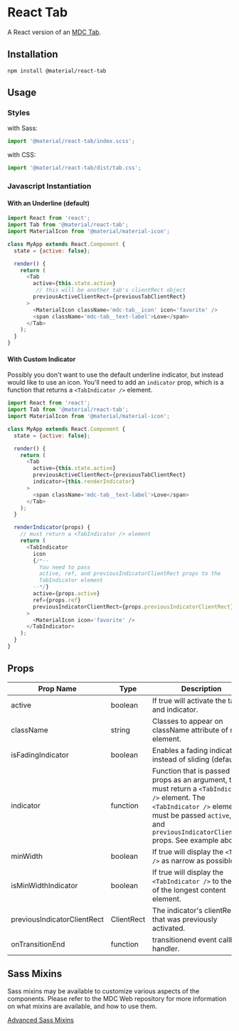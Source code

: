 # React Tab

A React version of an [MDC Tab](https://github.com/material-components/material-components-web/tree/master/packages/mdc-tab).

## Installation

```
npm install @material/react-tab
```

## Usage

### Styles

with Sass:
```js
import '@material/react-tab/index.scss';
```

with CSS:
```js
import '@material/react-tab/dist/tab.css';
```

### Javascript Instantiation

#### With an Underline (default)

```js
import React from 'react';
import Tab from '@material/react-tab';
import MaterialIcon from '@material/material-icon';

class MyApp extends React.Component {
  state = {active: false};

  render() {
    return (
      <Tab
        active={this.state.active}
         // this will be another tab's clientRect object
        previousActiveClientRect={previousTabClientRect}
      >
        <MaterialIcon className='mdc-tab__icon' icon='favorite' />
        <span className='mdc-tab__text-label'>Love</span>
      </Tab>
    );
  }
}
```

#### With Custom Indicator

Possibly you don't want to use the default underline indicator, but instead would like to use an icon. You'll need to add an `indicator` prop, which is a function that returns a `<TabIndicator />` element.

```js
import React from 'react';
import Tab from '@material/react-tab';
import MaterialIcon from '@material/material-icon';

class MyApp extends React.Component {
  state = {active: false};

  render() {
    return (
      <Tab
        active={this.state.active}
        previousActiveClientRect={previousTabClientRect}
        indicator={this.renderIndicator}
      >
        <span className='mdc-tab__text-label'>Love</span>
      </Tab>
    );
  }

  renderIndicator(props) {
    // must return a <TabIndicator /> element
    return (
      <TabIndicator
        icon
        {/*--
          You need to pass
          active, ref, and previousIndicatorClientRect props to the
          TabIndicator element
        --*/}
        active={props.active}
        ref={props.ref}
        previousIndicatorClientRect={props.previousIndicatorClientRect}
      >
        <MaterialIcon icon='favorite' />
      </TabIndicator>
    );
  }
}
```

## Props

Prop Name | Type | Description
--- | --- | ---
active | boolean | If true will activate the tab and indicator.
className | string | Classes to appear on className attribute of root element.
isFadingIndicator | boolean | Enables a fading indicator, instead of sliding (default).
indicator | function | Function that is passed props as an argument, that must return a `<TabIndicator />` element. The `<TabIndicator />` element must be passed `active`, `ref`, and `previousIndicatorClientRect` props. See example above.
minWidth | boolean | If true will display the `<Tab />` as narrow as possible.
isMinWidthIndicator | boolean | If true will display the `<TabIndicator />` to the size of the longest content element.
previousIndicatorClientRect | ClientRect | The indicator's clientRect that was previously activated.
onTransitionEnd | function | transitionend event callback handler.

## Sass Mixins

Sass mixins may be available to customize various aspects of the components. Please refer to the
MDC Web repository for more information on what mixins are available, and how to use them.

[Advanced Sass Mixins](https://github.com/material-components/material-components-web/blob/master/packages/mdc-tab/README.md#sass-mixins)
